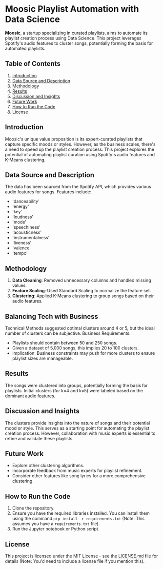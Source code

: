 # Moosic Playlist Automation with Data Science

**Moosic**, a startup specializing in curated playlists, aims to automate its playlist creation process using Data Science. This project leverages Spotify's audio features to cluster songs, potentially forming the basis for automated playlists.

## Table of Contents
1. [Introduction](#introduction)
2. [Data Source and Description](#data-source-and-description)
3. [Methodology](#methodology)
4. [Results](#results)
5. [Discussion and Insights](#discussion-and-insights)
6. [Future Work](#future-work)
7. [How to Run the Code](#how-to-run-the-code)
8. [License](#license)

## Introduction
Moosic's unique value proposition is its expert-curated playlists that capture specific moods or styles. However, as the business scales, there's a need to speed up the playlist creation process. This project explores the potential of automating playlist curation using Spotify's audio features and K-Means clustering.

## Data Source and Description
The data has been sourced from the Spotify API, which provides various audio features for songs. Features include:
- 'danceability'
- 'energy'
- 'key'
- 'loudness'
- 'mode'
- 'speechiness'
- 'acousticness'
- 'instrumentalness'
- 'liveness'
- 'valence'
- 'tempo'

## Methodology
1. **Data Cleaning**: Removed unnecessary columns and handled missing values.
2. **Feature Scaling**: Used Standard Scaling to normalize the feature set.
3. **Clustering**: Applied K-Means clustering to group songs based on their audio features.

## Balancing Tech with Business
Technical Methods suggested optimal clusters around 4 or 5, but the ideal number of clusters can be subjective.
Business Requirements:

- Playlists should contain between 50 and 250 songs.
- Given a dataset of 5,000 songs, this implies 20 to 100 clusters.
- Implication: Business constraints may push for more clusters to ensure playlist sizes are manageable.

## Results
The songs were clustered into groups, potentially forming the basis for playlists. Initial clusters (for k=4 and k=5) were labeled based on the dominant audio features.

## Discussion and Insights
The clusters provide insights into the nature of songs and their potential mood or style. This serves as a starting point for automating the playlist creation process. However, collaboration with music experts is essential to refine and validate these playlists.

## Future Work
- Explore other clustering algorithms.
- Incorporate feedback from music experts for playlist refinement.
- Consider other features like song lyrics for a more comprehensive clustering.

## How to Run the Code
1. Clone the repository.
2. Ensure you have the required libraries installed. You can install them using the command `pip install -r requirements.txt` (Note: This assumes you have a `requirements.txt` file).
3. Run the Jupyter notebook or Python script.

## License
This project is licensed under the MIT License - see the [LICENSE.md](LICENSE.md) file for details (Note: You'd need to include a license file if you mention this).
